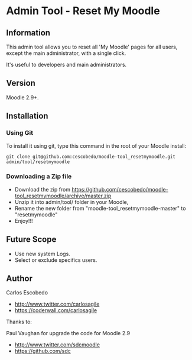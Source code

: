 # Admin Tool - Reset My Moodle


## Information

This admin tool allows you to reset all 'My Moodle' pages for all users, except the main administrator, with a single click.

It's useful to developers and main administrators.


## Version  

Moodle 2.9+.


## Installation

### Using Git

To install it using git, type this command in the root of your Moodle install:

```
git clone git@github.com:cescobedo/moodle-tool_resetmymoodle.git admin/tool/resetmymoodle
```

### Downloading a Zip file

- Download the zip from <https://github.com/cescobedo/moodle-tool_resetmymoodle/archive/master.zip>
- Unzip it into admin/tool/ folder in your Moodle,
- Rename the new folder from "moodle-tool_resetmymoodle-master" to "resetmymoodle"
- Enjoy!!!


## Future Scope

- Use new system Logs.
- Select or exclude specifics users.


## Author

Carlos Escobedo
- <http://www.twitter.com/carlosagile>
- <https://coderwall.com/carlosagile>

Thanks to: 

Paul Vaughan for  upgrade the code for Moodle 2.9

- <http://www.twitter.com/sdcmoodle>
- <https://github.com/sdc> 
